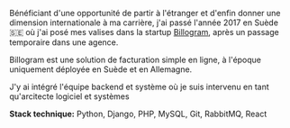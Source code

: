 Bénéficiant d'une opportunité de partir à l'étranger et d'enfin donner une dimension internationale à ma carrière, j'ai passé
l'année 2017 en Suède 🇸🇪 où j'ai posé mes valises dans la startup [Billogram](https://billogram.com/), après un passage temporaire
dans une agence.

Billogram est une solution de facturation simple en ligne, à l'époque uniquement déployée en Suède et en Allemagne.

J'y ai intégré l'équipe backend et système où je suis intervenu en tant qu'arcitecte logiciel et systèmes  

**Stack technique:** Python, Django, PHP, MySQL, Git, RabbitMQ, React